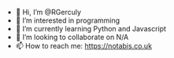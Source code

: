 - 👋 Hi, I’m @RGerculy
- 👀 I’m interested in programming
- 🌱 I’m currently learning Python and Javascript
- 💞️ I’m looking to collaborate on N/A 
- 📫 How to reach me: https://notabis.co.uk

<!---
RGerculy/RGerculy is a ✨ special ✨ repository because its `README.md` (this file) appears on your GitHub profile.
You can click the Preview link to take a look at your changes.
--->
